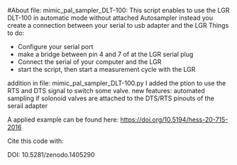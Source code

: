 #About file: mimic_pal_sampler_DLT-100:
This script enables to use the LGR DLT-100 in automatic mode without attached Autosampler
instead you create a connection between your serial to usb adapter and the LGR
Things to do:
- Configure your serial port
- make a bridge between pin 4 and 7 of at the LGR serial plug
- Connect the serial of your computer and the LGR
- start the script, then start a measurement cycle with the LGR

addition in file: mimic_pal_sampler_DLT-100.py
I added the ption to use the RTS and DTS signal to switch some valve.
new features:
automated sampling if solonoid valves are attached to the DTS/RTS pinouts of the serail adapter

A applied example can be found here:
https://doi.org/10.5194/hess-20-715-2016

Cite this code with:

DOI: 10.5281/zenodo.1405290
